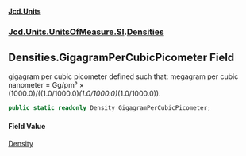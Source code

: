 #### [Jcd.Units](index.md 'index')
### [Jcd.Units.UnitsOfMeasure.SI](Jcd.Units.UnitsOfMeasure.SI.md 'Jcd.Units.UnitsOfMeasure.SI').[Densities](Densities.md 'Jcd.Units.UnitsOfMeasure.SI.Densities')

## Densities.GigagramPerCubicPicometer Field

gigagram per cubic picometer defined such that: megagram per cubic nanometer = Gg/pm³ ×  
(1000.0)/((1.0/1000.0)*(1.0/1000.0)*(1.0/1000.0)).

```csharp
public static readonly Density GigagramPerCubicPicometer;
```

#### Field Value
[Density](Density.md 'Jcd.Units.UnitTypes.Density')